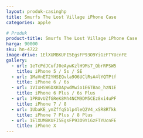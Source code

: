 ```yaml
---
layout: produk-casinghp
title: Smurfs The Lost Village iPhone Case
categories: apple

# Produk
product-title: Smurfs The Lost Village iPhone Case
harga: 90000
sku: hn-4722
image-drive: 1ElXUMBKUFI5EgsFP93O9YiGzFTYUcnFE
gallery:
  - url: 1eTcPdJCufJ0eAywKzlH9Ms7_QbrRPSW5
    title: iPhone 5 / 5s / SE
  - url: 1MaVnET2YHSEQvla9O6UClRsA4lYQTPtf
    title: iPhone 6 / 6s
  - url: 1VIxHSW6DXKDApwdMwio1E6TBao_hzN1E
    title: iPhone 6 Plus / 6s Plus
  - url: 1PRUvUZfGReK8Mh4NCM9DM5CEz8xi4uPF
    title: iPhone 7 / 8
  - url: 1UbaKE_ymZffqSblp4leQ2V4_xSR8RTkk
    title: iPhone 7 Plus / 8 Plus
  - url: 1ElXUMBKUFI5EgsFP93O9YiGzFTYUcnFE
    title: iPhone X
---
```

